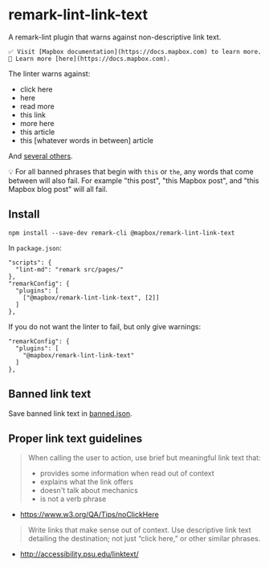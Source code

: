 # remark-lint-link-text

A remark-lint plugin that warns against non-descriptive link text.

```
✅ Visit [Mapbox documentation](https://docs.mapbox.com) to learn more.
🚫 Learn more [here](https://docs.mapbox.com).
```

The linter warns against:

- click here
- here
- read more
- this link
- more here
- this article
- this [whatever words in between] article

And [several others](banned.json).

💡 For all banned phrases that begin with `this` or `the`, any words that come between will also fail. For example "this post", "this Mapbox post", and "this Mapbox blog post" will all fail.

## Install

```
npm install --save-dev remark-cli @mapbox/remark-lint-link-text
```

In `package.json`:

```
"scripts": {
  "lint-md": "remark src/pages/"
},
"remarkConfig": {
  "plugins": [
    ["@mapbox/remark-lint-link-text", [2]]
  ]
},
```

If you do not want the linter to fail, but only give warnings:

```
"remarkConfig": {
  "plugins": [
    "@mapbox/remark-lint-link-text"
  ]
},
```

## Banned link text

Save banned link text in [banned.json](banned.json).

## Proper link text guidelines

> When calling the user to action, use brief but meaningful link text that:
>
> - provides some information when read out of context
> - explains what the link offers
> - doesn't talk about mechanics
> - is not a verb phrase

- https://www.w3.org/QA/Tips/noClickHere

> Write links that make sense out of context. Use descriptive link text detailing the destination; not just “click here,” or other similar phrases.

- http://accessibility.psu.edu/linktext/
